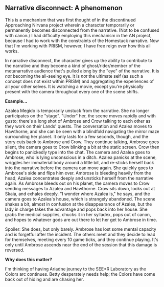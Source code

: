 ## Narrative disconnect: A phenomenon

This is a mechanism that was first thought of in the discontinued Approaching Nirvana project wherein a character temporarily or permanently becomes disconnected from the narrative. (Not to be confused with canon.) I had difficulty employing this mechanism in the AN project, because I had to work with the constraints of the Homestuck narrative. Now that I'm working with PRISM, however, I have free reign over how this all works.

In narrative disconnect, the character gives up the ability to contribute to the narrative and they become a kind of ghost/rider/member of the metanarrative audience that's pulled along by the "eye" of the narrative. It is *not* becoming the all-seeing eye. It is *not* the ultimate self (as such a concept does not exist within PRISM) and aggregating the experiences of all your other selves. It is watching a movie, except you're physically present with the camera throughout every one of the scene shifts.

**Example...**

Azalea Megido is temporarily unstuck from the narrative. She no longer participates on the "stage". "Under" her, the scene moves rapidly and with gusto; there's a long shot of Ambrose and Crow talking to each other as they work on their Lands' quests. The conversation and Azalea moves to Hawthorne, and she can be seen with a blindfold navigating the mirror maze surrounding her planet. It only lasts for a few seconds, though, and the story cuts back to Ambrose and Crow. They continue talking, Ambrose goes silent, the camera goes to Crow blinking a bit at the static screen. Crow then begins to panickedly type into the chat. The camera and Azalea goes to Ambrose, who is lying unconscious in a ditch. Azalea panicks at the scene, wriggles her immaterial body around a little bit, and re-sticks herself back into the narrative before the camera can move again. She quickly goes to Ambrose's side and flips him over. Ambrose is bleeding heavily from the head; Azalea concentrates deeply and unsticks herself from the narrative again. As Ambrose bleeds out on his planet, the camera moves to Crow sending messages to Azalea and Hawthorne. Crow sits down, looks out at Skaia, and exhales deeply. "I wonder where Azalea is," he says, and the camera goes to Azalea's house, which is strangely abandoned. The scene shakes a bit, almost in confusion at the disappearance of Azalea, but the lady in charge takes the advantage and pops back into her house. She grabs the medical supplies, chucks it in her sylladex, pops out of canon, and hopes to whatever gods are out there to let her get to Ambrose in time.

Spoiler: She does, but only barely. Ambrose has lost some mental capacity and is forgetful after the incident. The others meet and they decide to lead for themselves, meeting every 10 game ticks, and they continue playing. It's only until Ambrose ascends near the end of the session that this damage is reversed.

**Why does this matter?**

I'm thinking of having Ariadne journey to the SEE\*R Laboratory as the Colors arc continues. Betty desperately needs help; the Colors have come back out of hiding and are chasing her. 
